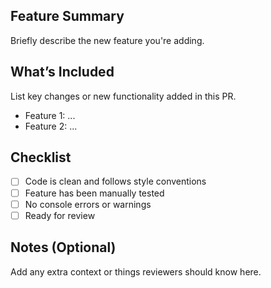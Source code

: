 ## Feature Summary

Briefly describe the new feature you're adding.

## What’s Included

List key changes or new functionality added in this PR.

- Feature 1: ...
- Feature 2: ...

## Checklist

- [ ] Code is clean and follows style conventions
- [ ] Feature has been manually tested
- [ ] No console errors or warnings
- [ ] Ready for review

## Notes (Optional)

Add any extra context or things reviewers should know here.
